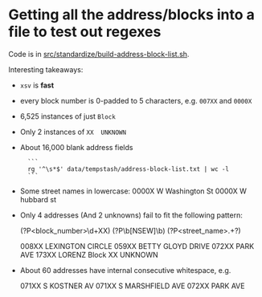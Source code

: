 


# Getting all the address/blocks into a file to test out regexes


Code is in [src/standardize/build-address-block-list.sh](src/standardize/build-address-block-list.sh).

Interesting takeaways:

- `xsv` is **fast**
- every block number is 0-padded to 5 characters, e.g. `007XX` and `0000X`
- 6,525 instances of just `Block`
- Only 2 instances of `XX  UNKNOWN`
- About 16,000 blank address fields 
    
        ```
        rg '^\s*$' data/tempstash/address-block-list.txt | wc -l
        ```

- Some street names in lowercase: 0000X W Washington St
0000X W hubbard st
- Only 4 addresses (And 2 unknowns) fail to fit the following pattern:

    (?P<block_number>\d+XX) (?P<direction>\b[NSEW]\b) (?P<street_name>.+?)

    008XX  LEXINGTON CIRCLE
    059XX  BETTY GLOYD DRIVE
    072XX  PARK AVE
    173XX  LORENZ
    Block
    XX  UNKNOWN

- About 60 addresses have internal consecutive whitespace, e.g.

    071XX S  KOSTNER AV
    071XX S MARSHFIELD  AVE
    072XX  PARK AVE

